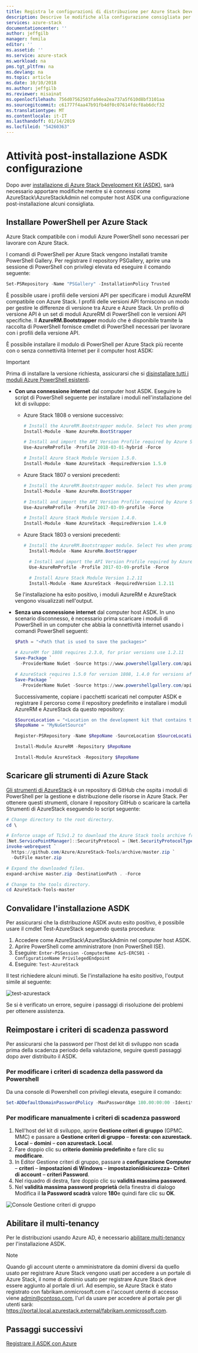 ```yaml
---
title: Registra le configurazioni di distribuzione per Azure Stack Development Kit (ASDK) | Microsoft Docs
description: Descrive le modifiche alla configurazione consigliata per rendere dopo l'installazione di Azure Stack Development Kit (ASDK).
services: azure-stack
documentationcenter: ''
author: jeffgilb
manager: femila
editor: ''
ms.assetid: ''
ms.service: azure-stack
ms.workload: na
pms.tgt_pltfrm: na
ms.devlang: na
ms.topic: article
ms.date: 10/10/2018
ms.author: jeffgilb
ms.reviewer: misainat
ms.openlocfilehash: 756d07562503fa94ea2ea737a5f610d8bf3101aa
ms.sourcegitcommit: c61777f4aa47b91fb4df0c07614fdcf8ab6dcf32
ms.translationtype: MT
ms.contentlocale: it-IT
ms.lasthandoff: 01/14/2019
ms.locfileid: "54260363"
---
```

# <a name="post-asdk-installation-configuration-tasks"></a>Attività post-installazione ASDK configurazione

Dopo aver [installazione di Azure Stack Development Kit (ASDK)](asdk-install.md), sarà necessario apportare modifiche mentre si è connessi come AzureStack\AzureStackAdmin nel computer host ASDK una configurazione post-installazione alcuni consigliata. 

## <a name="install-azure-stack-powershell"></a>Installare PowerShell per Azure Stack

Azure Stack compatibile con i moduli Azure PowerShell sono necessari per lavorare con Azure Stack.

I comandi di PowerShell per Azure Stack vengono installati tramite PowerShell Gallery. Per registrare il repository PSGallery, aprire una sessione di PowerShell con privilegi elevata ed eseguire il comando seguente:

``` Powershell
Set-PSRepository -Name "PSGallery" -InstallationPolicy Trusted
```

È possibile usare i profili delle versioni API per specificare i moduli AzureRM compatibile con Azure Stack.  I profili delle versioni API forniscono un modo per gestire le differenze di versione tra Azure e Azure Stack. Un profilo di versione API è un set di moduli AzureRM di PowerShell con le versioni API specifiche. Il **AzureRM.Bootstrapper** modulo che è disponibile tramite la raccolta di PowerShell fornisce cmdlet di PowerShell necessari per lavorare con i profili della versione API.

È possibile installare il modulo di PowerShell per Azure Stack più recente con o senza connettività Internet per il computer host ASDK:

> [!IMPORTANT]
> Prima di installare la versione richiesta, assicurarsi che si [disinstallare tutti i moduli Azure PowerShell esistenti](../azure-stack-powershell-install.md#3-uninstall-existing-versions-of-the-azure-stack-powershell-modules).

- **Con una connessione internet** dal computer host ASDK. Eseguire lo script di PowerShell seguente per installare i moduli nell'installazione del kit di sviluppo:

  - Azure Stack 1808 o versione successivo:

    ``` PowerShell
    # Install the AzureRM.Bootstrapper module. Select Yes when prompted to install NuGet. 
    Install-Module -Name AzureRm.BootStrapper

    # Install and import the API Version Profile required by Azure Stack into the current PowerShell session.
    Use-AzureRmProfile -Profile 2018-03-01-hybrid -Force

    # Install Azure Stack Module Version 1.5.0.
    Install-Module -Name AzureStack -RequiredVersion 1.5.0
    ```

  - Azure Stack 1807 o versioni precedenti:

    ``` PowerShell
    # Install the AzureRM.Bootstrapper module. Select Yes when prompted to install NuGet. 
    Install-Module -Name AzureRm.BootStrapper

    # Install and import the API Version Profile required by Azure Stack into the current PowerShell session.
    Use-AzureRmProfile -Profile 2017-03-09-profile -Force
    
    # Install Azure Stack Module Version 1.4.0.
    Install-Module -Name AzureStack -RequiredVersion 1.4.0
    ```

  - Azure Stack 1803 o versioni precedenti:

    ``` PowerShell
    # Install the AzureRM.Bootstrapper module. Select Yes when prompted to install NuGet. 
      Install-Module -Name AzureRm.BootStrapper

      # Install and import the API Version Profile required by Azure Stack into the current PowerShell session.
      Use-AzureRmProfile -Profile 2017-03-09-profile -Force

      # Install Azure Stack Module Version 1.2.11
      Install-Module -Name AzureStack -RequiredVersion 1.2.11 
    ```

  Se l'installazione ha esito positivo, i moduli AzureRM e AzureStack vengono visualizzati nell'output.

- **Senza una connessione internet** dal computer host ASDK. In uno scenario disconnesso, è necessario prima scaricare i moduli di PowerShell in un computer che abbia la connettività internet usando i comandi PowerShell seguenti:

  ```PowerShell
  $Path = "<Path that is used to save the packages>"

  # AzureRM for 1808 requires 2.3.0, for prior versions use 1.2.11
  Save-Package `
    -ProviderName NuGet -Source https://www.powershellgallery.com/api/v2 -Name AzureRM -Path $Path -Force -RequiredVersion 2.3.0
  
  # AzureStack requires 1.5.0 for version 1808, 1.4.0 for versions after 1803, and 1.2.11 for versions before 1803
  Save-Package `
    -ProviderName NuGet -Source https://www.powershellgallery.com/api/v2 -Name AzureStack -Path $Path -Force -RequiredVersion 1.5.0
  ```

  Successivamente, copiare i pacchetti scaricati nel computer ASDK e registrare il percorso come il repository predefinito e installare i moduli AzureRM e AzureStack da questo repository:

    ```PowerShell  
    $SourceLocation = "<Location on the development kit that contains the PowerShell packages>"
    $RepoName = "MyNuGetSource"

    Register-PSRepository -Name $RepoName -SourceLocation $SourceLocation -InstallationPolicy Trusted

    Install-Module AzureRM -Repository $RepoName

    Install-Module AzureStack -Repository $RepoName
    ```

## <a name="download-the-azure-stack-tools"></a>Scaricare gli strumenti di Azure Stack

[Gli strumenti di AzureStack](https://github.com/Azure/AzureStack-Tools) è un repository di GitHub che ospita i moduli di PowerShell per la gestione e distribuzione delle risorse in Azure Stack. Per ottenere questi strumenti, clonare il repository GitHub o scaricare la cartella Strumenti di AzureStack eseguendo lo script seguente:

  ```PowerShell
  # Change directory to the root directory.
  cd \

  # Enforce usage of TLSv1.2 to download the Azure Stack tools archive from GitHub
  [Net.ServicePointManager]::SecurityProtocol = [Net.SecurityProtocolType]::Tls12
  invoke-webrequest `
    https://github.com/Azure/AzureStack-Tools/archive/master.zip `
    -OutFile master.zip

  # Expand the downloaded files.
  expand-archive master.zip -DestinationPath . -Force

  # Change to the tools directory.
  cd AzureStack-Tools-master
  ```

## <a name="validate-the-asdk-installation"></a>Convalidare l'installazione ASDK

Per assicurarsi che la distribuzione ASDK avuto esito positivo, è possibile usare il cmdlet Test-AzureStack seguendo questa procedura:

1. Accedere come AzureStack\AzureStackAdmin nel computer host ASDK.
2. Aprire PowerShell come amministratore (non PowerShell ISE).
3. Eseguire: `Enter-PSSession -ComputerName AzS-ERCS01 -ConfigurationName PrivilegedEndpoint`
4. Eseguire: `Test-AzureStack`

Il test richiedere alcuni minuti. Se l'installazione ha esito positivo, l'output simile al seguente:

![test-azurestack](media/asdk-post-deploy/test-azurestack.png)

Se si è verificato un errore, seguire i passaggi di risoluzione dei problemi per ottenere assistenza.

## <a name="reset-the-password-expiration-policy"></a>Reimpostare i criteri di scadenza password 

Per assicurarsi che la password per l'host del kit di sviluppo non scada prima della scadenza periodo della valutazione, seguire questi passaggi dopo aver distribuito il ASDK.

### <a name="to-change-the-password-expiration-policy-from-powershell"></a>Per modificare i criteri di scadenza della password da Powershell

Da una console di Powershell con privilegi elevata, eseguire il comando:

```powershell
Set-ADDefaultDomainPasswordPolicy -MaxPasswordAge 180.00:00:00 -Identity azurestack.local
```

### <a name="to-change-the-password-expiration-policy-manually"></a>Per modificare manualmente i criteri di scadenza password

1. Nell'host del kit di sviluppo, aprire **Gestione criteri di gruppo** (GPMC. MMC) e passare a **Gestione criteri di gruppo** – **foresta: con azurestack. Local** – **domini** – **con azurestack. Local**.
2. Fare doppio clic su **criterio dominio predefinito** e fare clic su **modificare**.
3. In Editor Gestione criteri di gruppo, passare a **configurazione Computer** – **criteri** – **impostazioni di Windows** – **impostazionidisicurezza**– **Criteri di account** – **criteri Password**.
4. Nel riquadro di destra, fare doppio clic su **validità massima password**.
5. Nel **validità massima password proprietà** della finestra di dialogo Modifica il **la Password scadrà** valore **180**e quindi fare clic su **OK**.

![Console Gestione criteri di gruppo](media/asdk-post-deploy/gpmc.png)

## <a name="enable-multi-tenancy"></a>Abilitare il multi-tenancy

Per le distribuzioni usando Azure AD, è necessario [abilitare multi-tenancy](../azure-stack-enable-multitenancy.md#enable-multi-tenancy) per l'installazione ASDK.

> [!NOTE]  
> Quando gli account utente o amministratore da domini diversi da quello usato per registrare Azure Stack vengono usati per accedere a un portale di Azure Stack, il nome di dominio usato per registrare Azure Stack deve essere aggiunto al portale di url. Ad esempio, se Azure Stack è stato registrato con fabrikam.onmicrosoft.com e l'account utente di accesso viene admin@contoso.com, l'url da usare per accedere al portale per gli utenti sarà: https://portal.local.azurestack.external/fabrikam.onmicrosoft.com.

## <a name="next-steps"></a>Passaggi successivi

[Registrare il ASDK con Azure](asdk-register.md)
